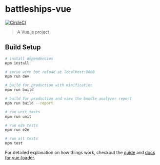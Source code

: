 # battleships-vue

[![CircleCI](https://circleci.com/gh/piotrleniec/battleships-vue/tree/master.svg?style=svg)](https://circleci.com/gh/piotrleniec/battleships-vue/tree/master)

> A Vue.js project

## Build Setup

``` bash
# install dependencies
npm install

# serve with hot reload at localhost:8080
npm run dev

# build for production with minification
npm run build

# build for production and view the bundle analyzer report
npm run build --report

# run unit tests
npm run unit

# run e2e tests
npm run e2e

# run all tests
npm test
```

For detailed explanation on how things work, checkout the [guide](http://vuejs-templates.github.io/webpack/) and [docs for vue-loader](http://vuejs.github.io/vue-loader).
